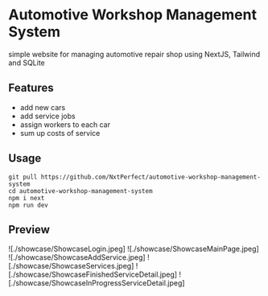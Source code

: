 # Automotive Workshop Management System
simple website for managing automotive repair shop using NextJS, Tailwind and SQLite

## Features
- add new cars
- add service jobs
- assign workers to each car
- sum up costs of service

## Usage
```
git pull https://github.com/NxtPerfect/automotive-workshop-management-system
cd automotive-workshop-management-system
npm i next
npm run dev
```

## Preview
![./showcase/ShowcaseLogin.jpeg]
![./showcase/ShowcaseMainPage.jpeg]
![./showcase/ShowcaseAddService.jpeg]
![./showcase/ShowcaseServices.jpeg]
![./showcase/ShowcaseFinishedServiceDetail.jpeg]
![./showcase/ShowcaseInProgressServiceDetail.jpeg]
